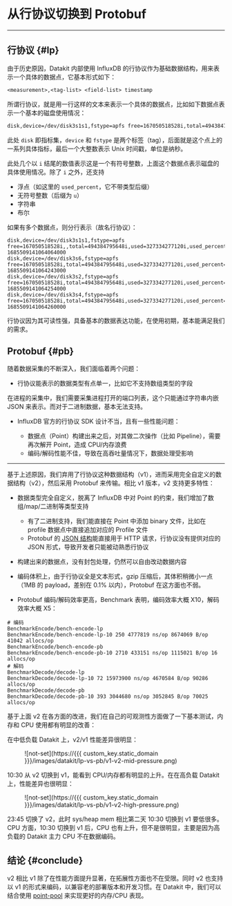 # 从行协议切换到 Protobuf

---

## 行协议 {#lp}

由于历史原因，Datakit 内部使用 InfluxDB 的行协议作为基础数据结构，用来表示一个具体的数据点，它基本形式如下：

```txt
<measurement>,<tag-list> <field-list> timestamp
```

所谓行协议，就是用一行这样的文本来表示一个具体的数据点，比如如下数据点表示一个基本的磁盘使用情况：

```txt
disk,device=/dev/disk3s1s1,fstype=apfs free=167050518528i,total=494384795648i,used=327334277120i,used_percent=66.21042556354438 1685509141064064000
```

此处 `disk` 即指标集，`device` 和 `fstype` 是两个标签（tag），后面就是这个点上的一系列具体指标，最后一个大整数表示 Unix 时间戳，单位是纳秒。

此处几个以 `i` 结尾的数值表示这是一个有符号整数，上面这个数据点表示磁盘的具体使用情况。除了 `i` 之外，还支持

- 浮点（如这里的 `used_percent`，它不带类型后缀）
- 无符号整数（后缀为 `u`）
- 字符串
- 布尔

如果有多个数据点，则分行表示（故名行协议）：

``` text
disk,device=/dev/disk3s1s1,fstype=apfs free=167050518528i,,total=494384795648i,used=327334277120i,used_percent=66.21042556354438 1685509141064064000
disk,device=/dev/disk3s6,fstype=apfs free=167050518528i,total=494384795648i,used=327334277120i,used_percent=66.21042556354438 1685509141064243000
disk,device=/dev/disk3s2,fstype=apfs free=167050518528i,total=494384795648i,used=327334277120i,used_percent=66.21042556354438 1685509141064254000
disk,device=/dev/disk3s4,fstype=apfs free=167050518528i,total=494384795648i,used=327334277120i,used_percent=66.21042556354438 1685509141064260000
```

行协议因为其可读性强，具备基本的数据表达功能，在使用初期，基本能满足我们的需求。

## Protobuf {#pb}

随着数据采集的不断深入，我们面临着两个问题：

- 行协议能表示的数据类型有点单一，比如它不支持数组类型的字段

在进程的采集中，我们需要采集进程打开的端口列表，这个只能通过字符串内嵌 JSON 来表示。而对于二进制数据，基本无法支持。

- InfluxDB 官方的行协议 SDK 设计不当，且有一些性能问题：

    - 数据点（Point）构建出来之后，对其做二次操作（比如 Pipeline），需要再次解开 Point，造成 CPU/内存浪费
    - 编码/解码性能不佳，导致在高吞吐量情况下，数据处理受影响

---

基于上述原因，我们弃用了行协议这种数据结构（v1），进而采用完全自定义的数据结构（v2），然后采用 Protobuf 来传输。相比 v1 版本，v2 支持更多特性：

- 数据类型完全自定义，脱离了 InfluxDB 中对 Point 的约束，我们增加了数组/map/二进制等类型支持

    - 有了二进制支持，我们能直接在 Point 中添加 binary 文件，比如在 profile 数据点中直接追加对应的 Profile 文件
    - Protobuf 的 [JSON 结构](apis.md#api-v1-write-body-pbjson-protocol)能直接用于 HTTP 请求，行协议没有提供对应的 JSON 形式，导致开发者只能被动熟悉行协议

- 构建出来的数据点，没有封包处理，仍然可以自由改动数据内容
- 编码体积上，由于行协议全是文本形式，gzip 压缩后，其体积稍微小一点（1MB 的 payload，差别在 0.1% 以内），Protobuf 在这方面也不弱。
- Protobuf 编码/解码效率更高，Benchmark 表明，编码效率大概 X10，解码效率大概 X5：

```shell
# 编码
BenchmarkEncode/bench-encode-lp
BenchmarkEncode/bench-encode-lp-10 250 4777819 ns/op 8674069 B/op 41042 allocs/op
BenchmarkEncode/bench-encode-pb
BenchmarkEncode/bench-encode-pb-10 2710 433151 ns/op 1115021 B/op 16   allocs/op
# 解码
BenchmarkDecode/decode-lp
BenchmarkDecode/decode-lp-10 72 15973900 ns/op 4670584 B/op 90286 allocs/op
BenchmarkDecode/decode-pb
BenchmarkDecode/decode-pb-10 393 3044680 ns/op 3052845 B/op 70025 allocs/op
```

基于上面 v2 在各方面的改进，我们在自己的可观测性方面做了一下基本测试，内存和 CPU 使用都有明显的改善：

在中低负载 Datakit 上，v2/v1 性能差异很明显：

<figure markdown>
  ![not-set](https://{{{ custom_key.static_domain }}}/images/datakit/lp-vs-pb/v1-v2-mid-pressure.png)
</figure>

10:30 从 v2 切换到 v1，能看到 CPU/内存都有明显的上升。在在高负载 Datakit 上，性能差异也很明显：


<figure markdown>
  ![not-set](https://{{{ custom_key.static_domain }}}/images/datakit/lp-vs-pb/v1-v2-high-pressure.png)
</figure>

23:45 切换了 v2，此时 sys/heap mem 相比第二天 10:30 切换到 v1 要低很多。CPU 方面，10:30 切换到 v1 后，CPU 也有上升，但不是很明显，主要是因为高负载的 Datakit 主力 CPU 不在数据编码。

## 结论 {#conclude}

v2 相比 v1 除了在性能方面提升显著，在拓展性方面也不在受限。同时 v2 也支持以 v1 的形式来编码，以兼容老的部署版本和开发习惯。在 Datakit 中，我们可以结合使用 [point-pool](datakit-conf.md#point-pool) 来实现更好的内存/CPU 表现。
